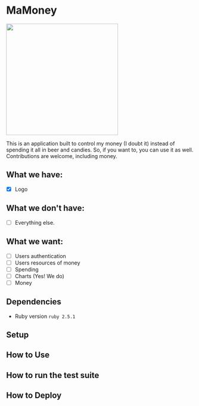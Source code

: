 # MaMoney 
<img src="app/assets/images/mamoney.png" width="300" height="300">

This is an application built to control my money (I doubt it) instead of spending it all in beer and candies. So, if you want to, you can use it as well. Contributions are welcome, including money.

## What we have:
- [x] Logo

## What we don't have:
- [ ] Everything else.

## What we want:
- [ ] Users authentication
- [ ] Users resources of money
- [ ] Spending
- [ ] Charts (Yes! We do)
- [ ] Money

## Dependencies
* Ruby version
`ruby 2.5.1`

## Setup

## How to Use

## How to run the test suite

## How to Deploy
